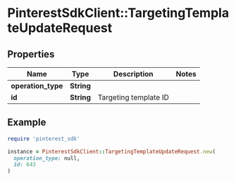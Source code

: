 # PinterestSdkClient::TargetingTemplateUpdateRequest

## Properties

| Name | Type | Description | Notes |
| ---- | ---- | ----------- | ----- |
| **operation_type** | **String** |  |  |
| **id** | **String** | Targeting template ID |  |

## Example

```ruby
require 'pinterest_sdk'

instance = PinterestSdkClient::TargetingTemplateUpdateRequest.new(
  operation_type: null,
  id: 643
)
```

